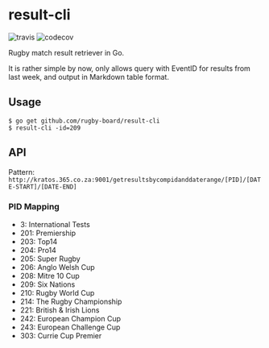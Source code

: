 # result-cli

![travis](https://travis-ci.org/rugby-board/result-cli.svg?branch=master)
![codecov](https://codecov.io/gh/rugby-board/result-cli/branch/master/graph/badge.svg)

Rugby match result retriever in Go.

It is rather simple by now, only allows query with EventID for results from last week, and output in Markdown table format.

## Usage

```
$ go get github.com/rugby-board/result-cli
$ result-cli -id=209
```

## API

Pattern: `http://kratos.365.co.za:9001/getresultsbycompidanddaterange/[PID]/[DATE-START]/[DATE-END]`

### PID Mapping

* 3: International Tests
* 201: Premiership
* 203: Top14
* 204: Pro14
* 205: Super Rugby
* 206: Anglo Welsh Cup
* 208: Mitre 10 Cup
* 209: Six Nations
* 210: Rugby World Cup
* 214: The Rugby Championship
* 221: British & Irish Lions
* 242: European Champion Cup
* 243: European Challenge Cup
* 303: Currie Cup Premier
